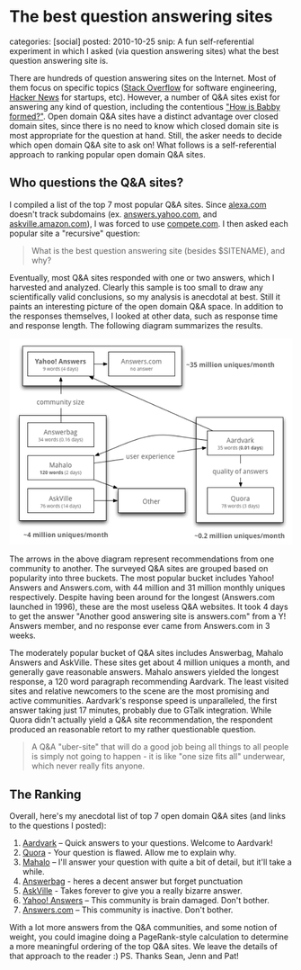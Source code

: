 The best question answering sites
=================================
categories: [social]
posted: 2010-10-25
snip: A fun self-referential experiment in which I asked (via question answering sites)
  what the best question answering site is.



There are hundreds of question answering sites on the Internet. Most of
them focus on specific topics ([Stack Overflow][] for software
engineering, [Hacker News][] for startups, etc). However, a number of
Q&A sites exist for answering any kind of question, including the
contentious ["How is Babby formed?"][]. Open domain Q&A sites have a
distinct advantage over closed domain sites, since there is no need to
know which closed domain site is most appropriate for the question at
hand. Still, the asker needs to decide which open domain Q&A site to ask
on! What follows is a self-referential approach to ranking popular open
domain Q&A sites.

## Who questions the Q&A sites?

I compiled a list of the top 7 most popular Q&A sites. Since
[alexa.com][] doesn't track subdomains (ex. [answers.yahoo.com][], and
[askville.amazon.com][]), I was forced to use [compete.com][]. I then
asked each popular site a "recursive" question:

> What is the best question answering site (besides $SITENAME), and why?

Eventually, most Q&A sites responded with one or two answers, which I
harvested and analyzed. Clearly this sample is too small to draw any
scientifically valid conclusions, so my analysis is anecdotal at best.
Still it paints an interesting picture of the open domain Q&A space. In
addition to the responses themselves, I looked at other data, such as
response time and response length. The following diagram summarizes the
results. 

![image][] 

The arrows in the above diagram represent
recommendations from one community to another. The surveyed Q&A sites
are grouped based on popularity into three buckets. The most popular
bucket includes Yahoo! Answers and Answers.com, with 44 million and 31
million monthly uniques respectively. Despite having been around for the
longest (Answers.com launched in 1996), these are the most useless Q&A
websites. It took 4 days to get the answer "Another good answering site
is answers.com" from a Y! Answers member, and no response ever came from
Answers.com in 3 weeks.

The moderately popular bucket of Q&A sites
includes Answerbag, Mahalo Answers and AskVille. These sites get about 4
million uniques a month, and generally gave reasonable answers. Mahalo
answers yielded the longest response, a 120 word paragraph recommending
Aardvark. The least visited sites and relative newcomers to the scene
are the most promising and active communities. Aardvark's response speed
is unparalleled, the first answer taking just 17 minutes, probably due
to GTalk integration. While Quora didn't actually yield a Q&A site
recommendation, the respondent produced an reasonable retort to my
rather questionable question.

> A Q&A "uber-site" that will do a good job being all things to all
> people is simply not going to happen - it is like "one size fits all"
> underwear, which never really fits anyone.

## The Ranking

Overall, here's my anecdotal list of top 7 open domain Q&A sites (and
links to the questions I posted):

1.  [Aardvark][] – Quick answers to your questions. Welcome to Aardvark!
2.  [Quora][] - Your question is flawed. Allow me to explain why.
3.  [Mahalo][] – I'll answer your question with quite a bit of detail,
    but it'll take a while.
4.  [Answerbag][] - heres a decent answer but forget punctuation
5.  [AskVille][] - Takes forever to give you a really bizarre answer.
6.  [Yahoo! Answers][] – This community is brain damaged. Don't bother.
7.  [Answers.com][] – This community is inactive. Don't bother.

With a lot more answers from the Q&A communities, and some notion of
weight, you could imagine doing a PageRank-style calculation to
determine a more meaningful ordering of the top Q&A sites. We leave the
details of that approach to the reader :) PS. Thanks Sean, Jenn and Pat!

  [Stack Overflow]: http://stackoverflow.com
  [Hacker News]: http://news.ycombinator.com
  ["How is Babby formed?"]: http://www.somethingawful.com/flash/shmorky/babby.swf
  [alexa.com]: http://alexa.com
  [answers.yahoo.com]: http://answers.yahoo.com
  [askville.amazon.com]: http://askville.amazon.com
  [compete.com]: http://compete.com
  [image]: qa-analysis.png
  [Aardvark]: http://vark.com/t/Tljh9Q
  [Quora]: https://www.quora.com/What-is-the-best-question-answering-site-besides-Quora-and-why
  [Mahalo]: http://www.mahalo.com/answers/what-is-the-best-question-answering-site-besides-mahalo-and-why
  [Answerbag]: http://www.answerbag.com/a_view/9737054
  [AskVille]: http://askville.amazon.com/question-answering-site-askville/AnswerViewer.do?requestId=74225856&startIndex=1&filter=ActivityOnQuestionsOnly
  [Yahoo! Answers]: http://answers.yahoo.com/question/index;_ylt=AlzEGEI5OLG69C1Ev0RgR4Pty6IX;_ylv=3?qid=20101007131829AA8cjLR
  [Answers.com]: http://wiki.answers.com/Q/What_is_the_best_question_answering_site_besides_Answers_dot_com_and_why

